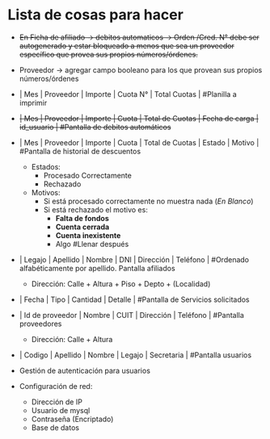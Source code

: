 # Lista de cosas para hacer

- ~~En Ficha de afiliado -> debitos automaticos -> Orden /Cred. N° debe ser autogenerado y estar bloqueado a menos que sea un proveedor específico que provea sus propios números/órdenes.~~
- Proveedor -> agregar campo booleano para los que provean sus propios números/órdenes

- | Mes | Proveedor | Importe | Cuota N° | Total Cuotas | #Planilla a imprimir

- ~~| Mes | Proveedor | Importe | Cuota | Total de Cuotas | Fecha de carga | id_usuario | #Pantalla de debitos automáticos~~

- | Mes | Proveedor | Importe | Cuota | Total de Cuotas | Estado | Motivo | #Pantalla de historial de descuentos
    - Estados:
        - Procesado Correctamente
        - Rechazado
    - Motivos:
        - Si está procesado correctamente no muestra nada (*En Blanco*)
        - Si está rechazado el motivo es:
            - **Falta de fondos**
            - **Cuenta cerrada**
            - **Cuenta inexistente**
            - Algo #Llenar después

- | Legajo | Apellido | Nombre | DNI | Dirección | Teléfono | #Ordenado alfabéticamente por apellido. Pantalla afiliados
    - Dirección: Calle + Altura + Piso + Depto + (Localidad)

- | Fecha | Tipo | Cantidad | Detalle | #Pantalla de Servicios solicitados

- | Id de proveedor | Nombre | CUIT | Dirección | Teléfono | #Pantalla proveedores
    - Dirección: Calle + Altura

- | Codigo | Apellido | Nombre | Legajo | Secretaria | #Pantalla usuarios

- Gestión de autenticación para usuarios
- Configuración de red:
    - Dirección de IP
    - Usuario de mysql
    - Contraseña (Encriptado)
    - Base de datos
